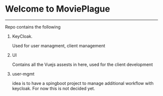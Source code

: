 # Welcome to MoviePlague
----
Repo contains the following
1. KeyCloak.

   Used for user managment, client management

2. UI

   Contains all the Vuejs assests in here, used for the client development

3. user-mgmt

   idea is to have a spingboot project to manage additional workflow with keycloak. For now this is not decided yet.

